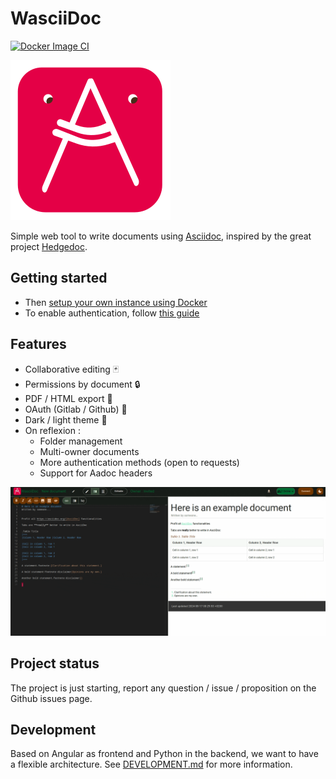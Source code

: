 # WasciiDoc

[![Docker Image CI](https://github.com/Ptchw0rk/WasciiDoc/actions/workflows/build-docker-image.yml/badge.svg)](https://github.com/Ptchw0rk/WasciiDoc/actions/workflows/build-docker-image.yml)

![Logo](docs/images/icon_256.png)

Simple web tool to write documents using [Asciidoc](https://asciidoc.org/), 
inspired by the great project [Hedgedoc](https://github.com/hedgedoc/hedgedoc).

## Getting started

- Then [setup your own instance using Docker](docs/deploy_with_docker.md)
- To enable authentication, follow [this guide](docs/setup_oauth.md)

## Features

- Collaborative editing 🃏 
- Permissions by document 🔒
- PDF / HTML export 🌿
- OAuth (Gitlab / Github) 🦣
- Dark / light theme 🌙
- On reflexion : 
  - Folder management
  - Multi-owner documents
  - More authentication methods (open to requests)
  - Support for Aadoc headers

![editor_overview.gif](docs/images/editor_overview.gif)

## Project status

The project is just starting, report any question / issue / proposition on the Github
issues page.

## Development

Based on Angular as frontend and Python in the backend, we 
want to have a flexible architecture.
See [DEVELOPMENT.md](docs/DEVELOPMENT.md) for more information.

